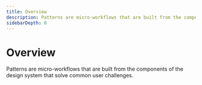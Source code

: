 ```yaml
---
title: Overview
description: Patterns are micro-workflows that are built from the components of the design system that solve common user challenges.
sidebarDepth: 0
---
```


# Overview

Patterns are micro-workflows that are built from the components of the design system that solve common user challenges.

<ThePatternsList />